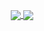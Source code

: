 <p align="center">
<a href="https://github.com/anuraghazra/convoychat">
    <img align="center" src="https://github-readme-stats.vercel.app/api?username=szomer&show_icons=true&bg_color=00000000&text_color=d1d1d1&title_color=5778fa" />
</a>
<a href="https://github.com/anuraghazra/convoychat">
    <img align="center" src="https://github-readme-stats.vercel.app/api/top-langs/?username=szomer&layout=compact&langs_count=8&bg_color=00000000&text_color=d1d1d1&title_color=5778fa" />
</a>
</p>
